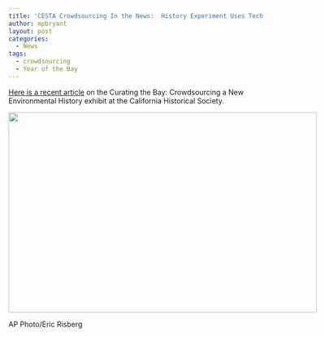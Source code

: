 ```yaml
---
title: 'CESTA Crowdsourcing In the News:  History Experiment Uses Tech to Find New Stories'
author: mpbryant
layout: post
categories:
  - News
tags:
  - crowdsourcing
  - Year of the Bay
---
```

<a href="http://www.vcstar.com/news/2013/apr/20/history-experiment-uses-tech-to-find-new-stories/" target="_blank">Here is a recent article</a> on the Curating the Bay: Crowdsourcing a New Environmental History exhibit at the California Historical Society.

<div id="attachment_569" class="wp-caption aligncenter" style="width: 617px">
  <a href="https://cesta.stanford.edu/wp-content/uploads/2013/04/526dc005890845429159b63e1ab8992d-7431e2f158d6415590a78566b9c53b28-0_t607.jpg"><img class="size-full wp-image-569" title="526dc005890845429159b63e1ab8992d-7431e2f158d6415590a78566b9c53b28-0_t607" src="https://cesta.stanford.edu/wp-content/uploads/2013/04/526dc005890845429159b63e1ab8992d-7431e2f158d6415590a78566b9c53b28-0_t607.jpg" alt="" width="607" height="394" /></a><p class="wp-caption-text">
    AP Photo/Eric Risberg
  </p>
</div>

&nbsp;
